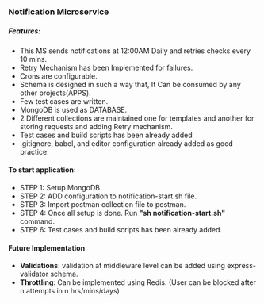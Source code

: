 ### Notification Microservice

##### Features:
* This MS sends notifications at 12:00AM Daily and retries checks every 10 mins.
* Retry Mechanism has been Implemented for failures.
* Crons are configurable.
* Schema is designed in such a way that, It Can be consumed by any other projects(APPS).
* Few test cases are written.
* MongoDB is used as DATABASE.
* 2 Different collections are maintained one for templates and another for storing requests and adding Retry mechanism.
* Test cases and build scripts has been already added
* .gitignore, babel, and editor configuration already added as good practice.

#### To start application:
* STEP 1: Setup MongoDB.
* STEP 2: ADD configuration to notification-start.sh file.
* STEP 3: Import postman collection file to postman.
* STEP 4: Once all setup is done. Run **"sh notification-start.sh"** command.
* STEP 6: Test cases and build scripts has been already added.

#### Future Implementation
* **Validations**: validation at middleware level can be added using express-validator schema.
* **Throttling**: Can be implemented using Redis. (User can be blocked after n attempts in n hrs/mins/days)
